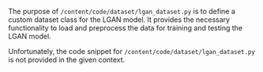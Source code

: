 The purpose of `/content/code/dataset/lgan_dataset.py` is to define a custom dataset class for the LGAN model. It provides the necessary functionality to load and preprocess the data for training and testing the LGAN model.

Unfortunately, the code snippet for `/content/code/dataset/lgan_dataset.py` is not provided in the given context.